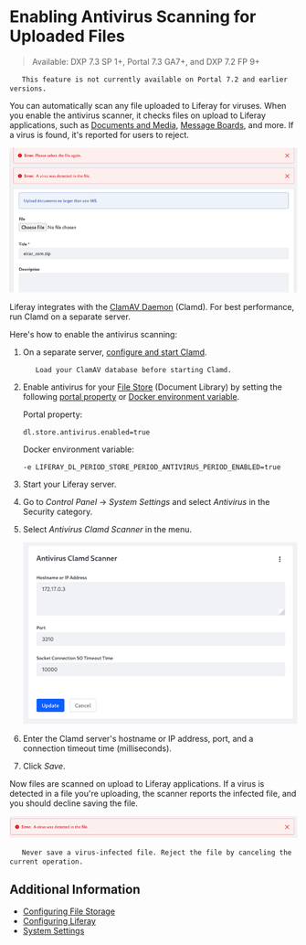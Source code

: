 # Enabling Antivirus Scanning for Uploaded Files

> Available: DXP 7.3 SP 1+, Portal 7.3 GA7+, and DXP 7.2 FP 9+

```note::
   This feature is not currently available on Portal 7.2 and earlier versions.
```

<!-- TODO: LRDOCS-9341 - Antivirus can be enabled for older versions (7.2 and below) but requires use of portal properties and a local install of ClamAV server which we do not recommend. -->

You can automatically scan any file uploaded to Liferay for viruses. When you enable the antivirus scanner, it checks files on upload to Liferay applications, such as [Documents and Media](../../content-authoring-and-management/documents-and-media/sharing-documents-and-media.md), [Message Boards](../../collaboration-and-social/message-boards/user-guide/getting-started-with-message-boards.md), and more. If a virus is found, it's reported for users to reject.

![The scanner detects virus-infected files on upload to Documents and Media and other Liferay applications.](./enabling-antivirus-scanning-for-uploaded-files/images/01.png)

Liferay integrates with the [ClamAV Daemon](https://www.clamav.net/documents/scanning#clamd) (Clamd). For best performance, run Clamd on a separate server.

Here's how to enable the antivirus scanning:

1. On a separate server, [configure and start Clamd](https://www.clamav.net/documents/scanning#clamd).

    ```important::
       Load your ClamAV database before starting Clamd.
    ```

1. Enable antivirus for your [File Store](../../../system-administration/file-storage/configuring-file-storage.md) (Document Library) by setting the following [portal property](../../../installation-and-upgrades/reference/portal-properties.md) or [Docker environment variable](../../../installation-and-upgrades/installing-liferay/using-liferay-docker-images/configuring-containers.md).

    Portal property:

    ```properties
    dl.store.antivirus.enabled=true
    ```

    Docker environment variable:

    ```properties
    -e LIFERAY_DL_PERIOD_STORE_PERIOD_ANTIVIRUS_PERIOD_ENABLED=true
    ```

1. Start your Liferay server.

1. Go to *Control Panel* &rarr; *System Settings* and select *Antivirus* in the Security category.

1. Select *Antivirus Clamd Scanner* in the menu.

    ![Antivirus Clamd Scanner configuration](./enabling-antivirus-scanning-for-uploaded-files/images/02.png)

1. Enter the Clamd server's hostname or IP address, port, and a connection timeout time (milliseconds).

1. Click *Save*.

Now files are scanned on upload to Liferay applications. If a virus is detected in a file you're uploading, the scanner reports the infected file, and you should decline saving the file.

![Here's the virus detection message.](./enabling-antivirus-scanning-for-uploaded-files/images/03.png)

```important::
   Never save a virus-infected file. Reject the file by canceling the current operation.
```

## Additional Information

* [Configuring File Storage](./configuring-file-storage.md)
* [Configuring Liferay](../configuring_liferay.html)
* [System Settings](../configuring-liferay/system-settings.md)
